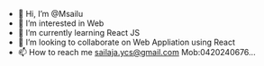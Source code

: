 - 👋 Hi, I’m @Msailu
- 👀 I’m interested in Web
- 🌱 I’m currently learning React JS
- 💞️ I’m looking to collaborate on Web Appliation using React
- 📫 How to reach me  sailaja.ycs@gmail.com
Mob:0420240676...

<!---
Msailu/Msailu is a ✨ special ✨ repository because its `README.md` (this file) appears on your GitHub profile.
You can click the Preview link to take a look at your changes.
--->
